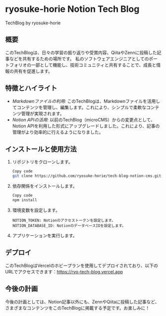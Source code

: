 # ryosuke-horie Notion Tech Blog
TechBlog by ryosuke-horie

## 概要
このTechBlogは、日々の学習の振り返りや受賞内容、QiitaやZennに投稿した記事などを共有するための場所です。
私のソフトウェアエンジニアとしてのポートフォリオの一部として機能し、技術コミュニティと共有することで、成長と情報の共有を促進します。

## 特徴とハイライト
- *Markdownファイルの利用:* このTechBlogは、Markdownファイルを活用してコンテンツを管理し、編集します。これにより、シンプルで柔軟なコンテンツ管理が実現されます。
- *Notion APIの活用:* 以前のTechBlog（microCMS）からの変更点として、Notion APIを利用した形式にアップグレードしました。これにより、記事の管理がより効率的に行えるようになりました。

## インストールと使用方法
1. リポジトリをクローンします。

    ```bash
    Copy code
    git clone https://github.com/ryosuke-horie/tech-blog-notion-cms.git
    ```

2. 依存関係をインストールします。
    ```bash
    Copy code
    npm install
    ```

3. 環境変数を設定します。
    ```
    NOTION_TOKEN: Notionのアクセストークンを設定します。
    NOTION_DATABASE_ID: NotionのデータベースIDを設定します。
    ```

4. アプリケーションを実行します。

## デプロイ
このTechBlogはVercelのホビープランを使用してデプロイされており、以下のURLでアクセスできます：https://ryo-tech-blog.vercel.app

## 今後の計画
今後の計画としては、Notion記事以外にも、ZennやQiitaに投稿した記事など、さまざまなコンテンツをこのTechBlogに掲載する予定です。お楽しみに！